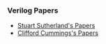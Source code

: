 ### Verilog Papers

- [Stuart Sutherland's Papers](http://shdl.co/papers.html)
- [Clifford Cummings's Papers](http://www.sunburst-design.com/papers/)
